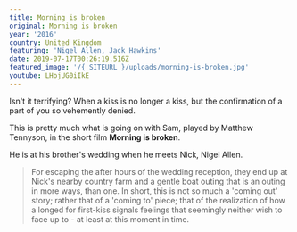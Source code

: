 ```yaml
---
title: Morning is broken
original: Morning is broken
year: '2016'
country: United Kingdom
featuring: 'Nigel Allen, Jack Hawkins'
date: 2019-07-17T00:26:19.516Z
featured_image: '/{ SITEURL }/uploads/morning-is-broken.jpg'
youtube: LHojUG0iIkE
---
```

Isn't it terrifying? When a kiss is no longer a kiss, but the confirmation of a part of you so vehemently denied.

This is pretty much what is going on with Sam, played by Matthew Tennyson, in the short film **Morning is broken**.

He is at his brother's wedding when he meets Nick, Nigel Allen.

> For escaping the after hours of the wedding reception, they end up at Nick's nearby country farm and a gentle boat outing that is an outing in more ways, than one. In short, this is not so much a 'coming out' story; rather that of a 'coming to' piece; that of the realization of how a longed for first-kiss signals feelings that seemingly neither wish to face up to - at least at this moment in time.

